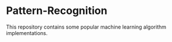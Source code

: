 # Pattern-Recognition
This repository contains some popular machine learning algorithm implementations.

